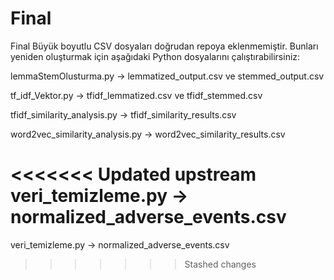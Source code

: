 # Final
Final
Büyük boyutlu CSV dosyaları doğrudan repoya eklenmemiştir. 
 Bunları yeniden oluşturmak için aşağıdaki Python dosyalarını çalıştırabilirsiniz: 

lemmaStemOlusturma.py → lemmatized_output.csv ve stemmed_output.csv 

tf_idf_Vektor.py → tfidf_lemmatized.csv ve tfidf_stemmed.csv 

tfidf_similarity_analysis.py → tfidf_similarity_results.csv 

word2vec_similarity_analysis.py → word2vec_similarity_results.csv 

<<<<<<< Updated upstream
veri_temizleme.py → normalized_adverse_events.csv 
=======
veri_temizleme.py → normalized_adverse_events.csv 
>>>>>>> Stashed changes
